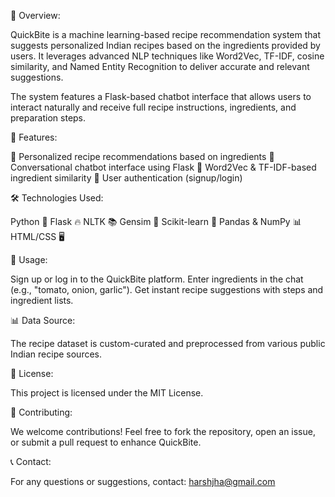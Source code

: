 📌 Overview:

QuickBite is a machine learning-based recipe recommendation system that suggests personalized Indian recipes based on the ingredients provided by users. It leverages advanced NLP techniques like Word2Vec, TF-IDF, cosine similarity, and Named Entity Recognition to deliver accurate and relevant suggestions.

The system features a Flask-based chatbot interface that allows users to interact naturally and receive full recipe instructions, ingredients, and preparation steps.

🚀 Features:

🍛 Personalized recipe recommendations based on ingredients
💬 Conversational chatbot interface using Flask
🧠 Word2Vec & TF-IDF-based ingredient similarity
🔐 User authentication (signup/login)

🛠️ Technologies Used:

Python 🐍 Flask 🔥 NLTK 📚 Gensim 🔡 Scikit-learn 🤖 Pandas & NumPy 📊 HTML/CSS 🖥️

🎯 Usage:

Sign up or log in to the QuickBite platform.
Enter ingredients in the chat (e.g., "tomato, onion, garlic").
Get instant recipe suggestions with steps and ingredient lists.

📊 Data Source:

The recipe dataset is custom-curated and preprocessed from various public Indian recipe sources.

📜 License:

This project is licensed under the MIT License.

🤝 Contributing:

We welcome contributions! Feel free to fork the repository, open an issue, or submit a pull request to enhance QuickBite.

📞 Contact:

For any questions or suggestions, contact: harshjha@gmail.com
